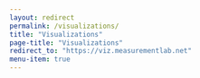 ```yaml
---
layout: redirect
permalink: /visualizations/
title: "Visualizations"
page-title: "Visualizations"
redirect_to: "https://viz.measurementlab.net"
menu-item: true
---
```

